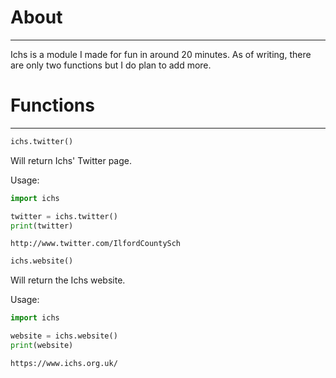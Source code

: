# About
---

Ichs is a module I made for fun in around 20 minutes. As of writing, there are only two functions but I do plan to add more.

# Functions
---
```py
ichs.twitter()
```
Will return Ichs' Twitter page.

Usage:
```py
import ichs

twitter = ichs.twitter()
print(twitter)
```
```
http://www.twitter.com/IlfordCountySch
```

```py
ichs.website()
```
Will return the Ichs website.

Usage:
```py
import ichs

website = ichs.website()
print(website)
```
```
https://www.ichs.org.uk/
```